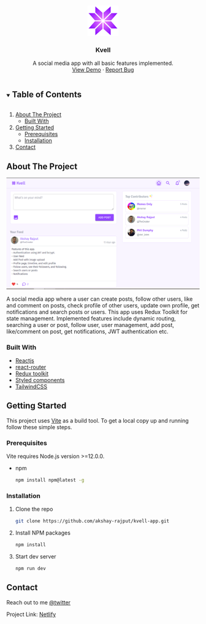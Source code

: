 
<!-- PROJECT LOGO -->
<p align="center">
  <a href="https://github.com/akshay-rajput/kvell-app/">
    <img src="./kvelllogo.svg" alt="Logo" width="80" height="80">
  </a>

  <h3 align="center">Kvell</h3>

  <p align="center">
    A social media app with all basic features implemented. 
    <br />
    <a href="https://kvell.netlify.app/" target="_blank">View Demo</a>
    ·
    <a href="https://github.com/akshay-rajput/watch.wisp/issues">Report Bug</a>
  </p>
</p>


<!-- TABLE OF CONTENTS -->
<details open="open">
  <summary><h2 style="display: inline-block">Table of Contents</h2></summary>
  <ol>
    <li>
      <a href="#about-the-project">About The Project</a>
      <ul>
        <li><a href="#built-with">Built With</a></li>
      </ul>
    </li>
    <li>
      <a href="#getting-started">Getting Started</a>
      <ul>
        <li><a href="#prerequisites">Prerequisites</a></li>
        <li><a href="#installation">Installation</a></li>
      </ul>
    </li>
    <li><a href="#contact">Contact</a></li>
  </ol>
</details>



<!-- ABOUT THE PROJECT -->
## About The Project

![App screenshot](./kvell-feed.png)

A social media app where a user can create posts, follow other users, like and comment on posts, check profile of other users, update own profile, get notifications and search posts or users.
This app uses Redux Toolkit for state management. Implemented features include dynamic routing, searching a user or post, follow user, user management, add post, like/comment on post, get notifications, JWT authentication etc. 

### Built With

* [Reactjs](https://reactjs.org/docs/getting-started.html)
* [react-router](https://reactrouter.com/)
* [Redux toolkit](https://redux-toolkit.js.org/)
* [Styled components](https://styled-components.com/)
* [TailwindCSS](https://tailwindcss.com/)

<!-- GETTING STARTED -->
## Getting Started

This project uses [Vite](https://vitejs.dev/) as a build tool.
To get a local copy up and running follow these simple steps.

### Prerequisites

Vite requires Node.js version >=12.0.0.
* npm
  ```sh
  npm install npm@latest -g
  ```

### Installation

1. Clone the repo
   ```sh
   git clone https://github.com/akshay-rajput/kvell-app.git
   ```
2. Install NPM packages
   ```sh
   npm install
   ```
3. Start dev server
   ```sh
   npm run dev
   ```

## Contact

Reach out to me [@twitter](https://twitter.com/_AkshayRajput)

Project Link: [Netlify](https://kvell.netlify.app)
